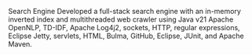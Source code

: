 Search Engine
Developed a full-stack search engine with an in-memory inverted index and multithreaded web crawler using Java v21 Apache OpenNLP, TD-IDF, Apache Log4j2, sockets, HTTP, regular expressions, Eclipse Jetty, servlets, HTML, Bulma, GitHub, Eclipse, JUnit, and Apache Maven.
